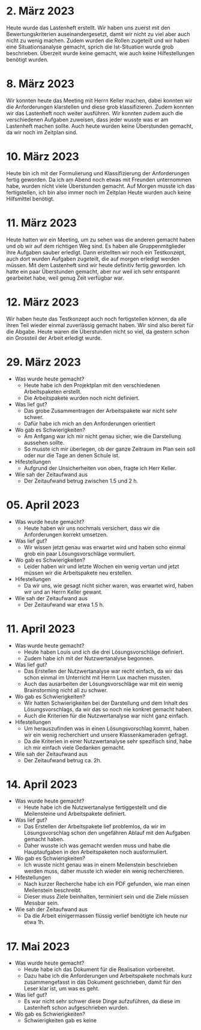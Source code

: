 # 2. März 2023
Heute wurde das Lastenheft erstellt. Wir haben uns zuerst mit den Bewertungskriterien auseinandergesetzt, damit wir nicht zu viel aber auch nicht zu wenig machen. Zudem wurden die Rollen zugeteilt und wir haben eine Situationsanalyse gemacht, sprich die Ist-Situation wurde grob beschrieben.
Überzeit wurde keine gemacht, wie auch keine Hilfestellungen benötigt wurden.

# 8. März 2023
Wir konnten heute das Meeting mit Herrn Keller machen, dabei konnten wir die Anforderungen klarstellen und diese grob klassifizieren. Zudem konnten wir das Lastenheft noch weiter ausführen. Wir konnten zudem auch die verschiedenen Aufgaben zuweisen, dass jeder wusste was er am Lastenheft machen sollte.
Auch heute wurden keine Überstunden gemacht, da wir noch im Zeitplan sind.

# 10. März 2023
Heute bin ich mit der Formulierung und Klassifizierung der Anforderungen fertig geworden. Da ich am Abend noch etwas mit Freunden unternommen habe, wurden nicht viele Überstunden gemacht. Auf Morgen musste ich das fertigstellen, ich bin also immer noch im Zeitplan
Heute wurden auch keine Hilfsmittel benötigt.

# 11. März 2023
Heute hatten wir ein Meeting, um zu sehen was die anderen gemacht haben und ob wir auf dem richtigen Weg sind. Es haben alle Gruppenmitglieder ihre Aufgaben sauber erledigt. Dann erstellten wir noch ein Testkonzept, auch dort wurden Aufgaben zugeteilt, die auf morgen erledigt werden müssen. Mit dem Lastenheft sind wir heute definitiv fertig geworden.
Ich hatte ein paar Überstunden gemacht, aber nur weil ich sehr entspannt gearbeitet habe, weil genug Zeit verfügbar war.

# 12. März 2023
Wir haben heute das Testkonzept auch noch fertigstellen können, da alle ihren Teil wieder einmal zuverlässig gemacht haben. Wir sind also bereit für die Abgabe. Heute waren die Überstunden nicht so viel, da gestern schon ein Grossteil der Arbeit erledigt wurde.

# 29. März 2023
- Was wurde heute gemacht?
  - Heute habe ich den Projektplan mit den verschiedenen Arbeitspaketen erstellt.
  - Die Arbeitspakete wurden noch nicht definiert.
- Was lief gut?
  - Das grobe Zusammentragen der Arbeitspakete war nicht sehr schwer.
  - Dafür habe ich mich an den Anforderungen orientiert
- Wo gab es Schwierigkeiten?
  - Am Anfgang war ich mir nicht genau sicher, wie die Darstellung aussehen sollte.
  - So musste ich mir überlegen, ob der ganze Zeitraum im Plan sein soll oder nur die Tage an denen Schule ist.
- Hifestellungen
  - Aufgrund der Unsicherheiten von oben, fragte ich Herr Keller.
- Wie sah der Zeitaufwand aus
  - Der Zeitaufwand betrug zwischen 1.5 und 2 h.

# 05. April 2023
- Was wurde heute gemacht?
  - Heute haben wir uns nochmals versichert, dass wir die Anforderungen korrekt umsetzen. 
- Was lief gut?
  - Wir wissen jetzt genau was erwartet wird und haben scho einmal grob ein paar Lösungsvorschläge vormuliert.
- Wo gab es Schwierigkeiten?
  - Leider haben wir und letzte Wochen ein wenig vertan und jetzt müssen wir die Arbeitspakete neu erstellen.
- Hifestellungen
  - Da wir uns, wie gesagt nicht sicher waren, was erwartet wird, haben wir und an Herrn Keller gewant.
- Wie sah der Zeitaufwand aus
  - Der Zeitaufwand war etwa 1.5 h.
# 11. April 2023
- Was wurde heute gemacht?
  - Heute haben Louis und ich die drei Lösungsvorschläge definiert.
  - Zudem habe ich mit der Nutzwertanalyse begonnen.
- Was lief gut?
  - Das Erstellen der Nutzwertanalyse war recht einfach, da wir das schon einmal im Unterricht mit Herrn Lux machen mussten.
  - Auch das ausarbeiten der Lösungsvorschläge war mit ein wenig Brainstorming nicht all zu schwer. 
- Wo gab es Schwierigkeiten?
  - Wir hatten Schwierigkeiten bei der Darstellung und dem Inhalt des Lösungsvorschlags, da wir das so noch nie konkret gemacht haben.
  - Auch die Kriterien für die Nutzwertanalyse war nicht ganz einfach.
- Hifestellungen
  - Um herauszufinden was in einen Lösungsvorschlag kommt, haben wir ein wenig recherchiert und unsere Klassenkameraden gefragt.
  - Da die Kriterien in einer Nutzwertanalyse sehr spezifisch sind, habe ich mir einfach viele Gedanken gemacht.
- Wie sah der Zeitaufwand aus
  - Der Zeitaufwand betrug ca. 2h.
# 14. April 2023
- Was wurde heute gemacht?
  - Heute habe ich die Nutzwertanalyse fertiggestellt und die Meilensteine und Arbeitspakete definiert.
- Was lief gut?
  - Das Erstellen der Arbeitspakete lief problemlos, da wir im Lösungsvorschlag schon den ungefähren Ablauf mit den Aufgaben gemacht haben.
  - Daher wusste ich was gemacht werden muss und habe die Hauptaufgaben in den Arbeitspaketen noch ausformuliert.
- Wo gab es Schwierigkeiten?
  - Ich wusste nicht genau was in einem Meilenstein beschrieben werden muss, daher musste ich wieder ein wenig recherchieren.
- Hifestellungen
  - Nach kurzer Recherche habe ich ein PDF gefunden, wie man einen Meilenstein beschreibt.
  - Dieser muss Ziele beinhalten, terminiert sein und die Ziele müssen Messbar sein.
- Wie sah der Zeitaufwand aus
  - Da die Arbeit einigermassen flüssig verlief benötigte ich heute nur etwa 1h.
# 17. Mai 2023
- Was wurde heute gemacht?
  - Heute habe ich das Dokument für die Realisation vorbereitet.
  - Dazu habe ich die Anforderungen und Arbeitspakete nochmals kurz zusammengefasst in das Dokument geschrieben, damit für den Leser klar ist, um was es geht.
- Was lief gut?
  - Es war nicht sehr schwer diese Dinge aufzuführen, da diese im Lastenheft schon aufgeschrieben wurden.
- Wo gab es Schwierigkeiten?
  - Schwierigkeiten gab es keine
